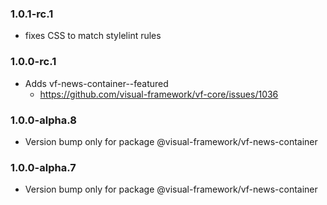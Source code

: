 ### 1.0.1-rc.1

* fixes CSS to match stylelint rules

### 1.0.0-rc.1

* Adds vf-news-container--featured
  * https://github.com/visual-framework/vf-core/issues/1036

### 1.0.0-alpha.8

* Version bump only for package @visual-framework/vf-news-container

### 1.0.0-alpha.7

* Version bump only for package @visual-framework/vf-news-container

